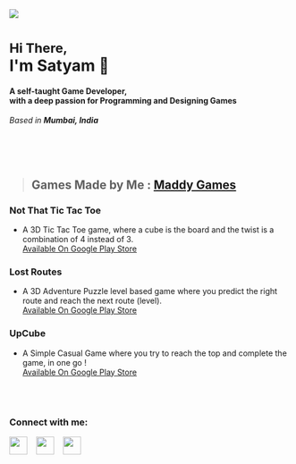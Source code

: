 <img src="https://komarev.com/ghpvc/?username=gamedevsatyam&color=orange&style=flat&label=Profile+Views"/> 

<h1>
  <sub> Hi There, </sub>
  <br> 
  I'm Satyam 🤩 &nbsp;&nbsp;&nbsp;&nbsp;&nbsp;&nbsp;&nbsp;&nbsp;&nbsp;&nbsp;&nbsp;&nbsp;&nbsp;&nbsp;&nbsp;&nbsp;
</h1>

#### A self-taught Game Developer, <br> with a deep passion for Programming and Designing Games
*Based in **Mumbai, India***

<br>
<br>
<br>

> ## Games Made by Me : [Maddy Games](https://play.google.com/store/apps/developer?id=Maddy+Games)

### Not That Tic Tac Toe
- A 3D Tic Tac Toe game, where a cube is the board and the twist is a combination of 4 instead of 3.  <br>
[Available On Google Play Store](https://play.google.com/store/apps/details?id=com.maddygames.notthattictactoe)
 
### Lost Routes
- A 3D Adventure Puzzle level based game where you predict the right route and reach the next route (level). <br>
[Available On Google Play Store](https://play.google.com/store/apps/details?id=com.maddygames.notthattictactoe)

### UpCube
- A Simple Casual Game where you try to reach the top and complete the game, in one go ! <br>
[Available On Google Play Store](https://play.google.com/store/apps/details?id=com.maddygames.upcube)

<br>
<br>

### Connect with me:
[<img height="32" width="32" src="https://cdn.jsdelivr.net/npm/simple-icons@v8/icons/linkedin.svg" />](https://www.linkedin.com/in/gamedevsatyam)
&nbsp;&nbsp;
[<img height="32" width="32" src="https://cdn.jsdelivr.net/npm/simple-icons@v8/icons/twitter.svg" />](https://twitter.com/gamedevsatyam)
&nbsp;&nbsp;
[<img height="32" width="32" src="https://cdn.jsdelivr.net/npm/simple-icons@v8/icons/instagram.svg" />](https://www.instagram.com/gamedevsatyam)
